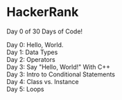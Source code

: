 # HackerRank
Day 0 of 30 Days of Code!

Day 0: Hello, World.<br>
Day 1: Data Types<br>
Day 2: Operators<br>
Day 3: Say "Hello, World!" With C++<br>
Day 3: Intro to Conditional Statements<br>
Day 4: Class vs. Instance<br>
Day 5: Loops<br>